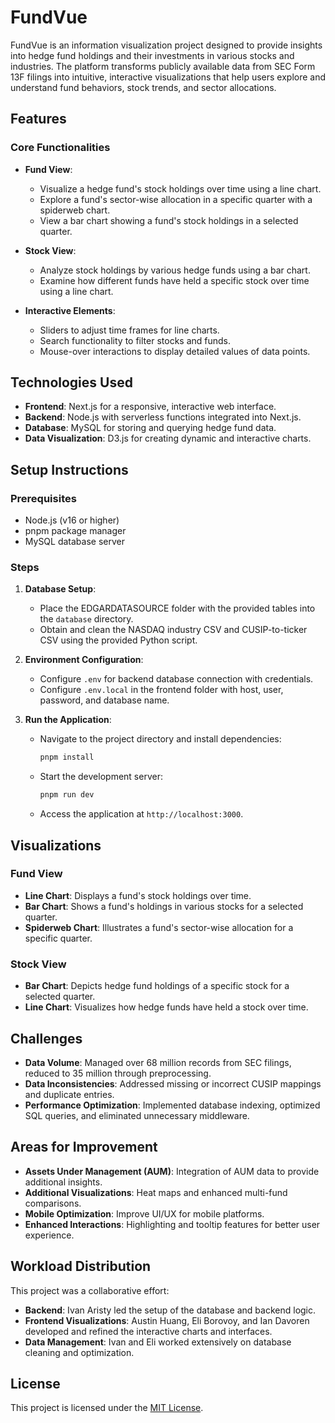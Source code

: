 # FundVue

FundVue is an information visualization project designed to provide insights into hedge fund holdings and their investments in various stocks and industries. The platform transforms publicly available data from SEC Form 13F filings into intuitive, interactive visualizations that help users explore and understand fund behaviors, stock trends, and sector allocations.

## Features

### Core Functionalities
- **Fund View**:
  - Visualize a hedge fund's stock holdings over time using a line chart.
  - Explore a fund's sector-wise allocation in a specific quarter with a spiderweb chart.
  - View a bar chart showing a fund's stock holdings in a selected quarter.

- **Stock View**:
  - Analyze stock holdings by various hedge funds using a bar chart.
  - Examine how different funds have held a specific stock over time using a line chart.

- **Interactive Elements**:
  - Sliders to adjust time frames for line charts.
  - Search functionality to filter stocks and funds.
  - Mouse-over interactions to display detailed values of data points.

## Technologies Used
- **Frontend**: Next.js for a responsive, interactive web interface.
- **Backend**: Node.js with serverless functions integrated into Next.js.
- **Database**: MySQL for storing and querying hedge fund data.
- **Data Visualization**: D3.js for creating dynamic and interactive charts.

## Setup Instructions

### Prerequisites
- Node.js (v16 or higher)
- pnpm package manager
- MySQL database server

### Steps
1. **Database Setup**:
   - Place the EDGARDATASOURCE folder with the provided tables into the `database` directory.
   - Obtain and clean the NASDAQ industry CSV and CUSIP-to-ticker CSV using the provided Python script.

2. **Environment Configuration**:
   - Configure `.env` for backend database connection with credentials.
   - Configure `.env.local` in the frontend folder with host, user, password, and database name.

3. **Run the Application**:
   - Navigate to the project directory and install dependencies:
     ```bash
     pnpm install
     ```
   - Start the development server:
     ```bash
     pnpm run dev
     ```
   - Access the application at `http://localhost:3000`.

## Visualizations

### Fund View
- **Line Chart**: Displays a fund's stock holdings over time.
- **Bar Chart**: Shows a fund's holdings in various stocks for a selected quarter.
- **Spiderweb Chart**: Illustrates a fund's sector-wise allocation for a specific quarter.

### Stock View
- **Bar Chart**: Depicts hedge fund holdings of a specific stock for a selected quarter.
- **Line Chart**: Visualizes how hedge funds have held a stock over time.

## Challenges
- **Data Volume**: Managed over 68 million records from SEC filings, reduced to 35 million through preprocessing.
- **Data Inconsistencies**: Addressed missing or incorrect CUSIP mappings and duplicate entries.
- **Performance Optimization**: Implemented database indexing, optimized SQL queries, and eliminated unnecessary middleware.

## Areas for Improvement
- **Assets Under Management (AUM)**: Integration of AUM data to provide additional insights.
- **Additional Visualizations**: Heat maps and enhanced multi-fund comparisons.
- **Mobile Optimization**: Improve UI/UX for mobile platforms.
- **Enhanced Interactions**: Highlighting and tooltip features for better user experience.

## Workload Distribution
This project was a collaborative effort:
- **Backend**: Ivan Aristy led the setup of the database and backend logic.
- **Frontend Visualizations**: Austin Huang, Eli Borovoy, and Ian Davoren developed and refined the interactive charts and interfaces.
- **Data Management**: Ivan and Eli worked extensively on database cleaning and optimization.

## License
This project is licensed under the [MIT License](LICENSE).
